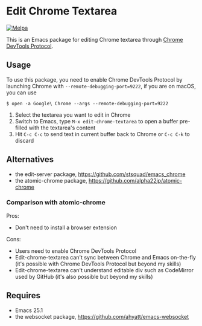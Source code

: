 # Edit Chrome Textarea
[![Melpa](https://melpa.org/packages/edit-chrome-textarea-badge.svg)](https://melpa.org/#/edit-chrome-textarea)

This is an Emacs package for editing Chrome textarea through [Chrome DevTools
Protocol](https://chromedevtools.github.io/devtools-protocol).

## Usage

To use this package, you need to enable Chrome DevTools Protocol by launching
Chrome with `--remote-debugging-port=9222`, if you are on macOS, you can use

    $ open -a Google\ Chrome --args --remote-debugging-port=9222

1. Select the textarea you want to edit in Chrome
2. Switch to Emacs, type `M-x edit-chrome-textarea` to open a buffer pre-filled
   with the textarea's content
3. Hit `C-c C-c` to send text in current buffer back to Chrome or `C-c C-k` to
   discard


## Alternatives

- the edit-server package, https://github.com/stsquad/emacs_chrome
- the atomic-chrome package, https://github.com/alpha22jp/atomic-chrome

### Comparison with atomic-chrome

Pros:

- Don't need to install a browser extension

Cons:

- Users need to enable Chrome DevTools Protocol
- Edit-chrome-textarea can't sync between Chrome and Emacs on-the-fly (it's
  possible with Chrome DevTools Protocol but beyond my skills)
- Edit-chrome-textarea can't understand editable div such as CodeMirror used by
  GitHub (it's also possible but beyond my skills)

## Requires

- Emacs 25.1
- the websocket package, https://github.com/ahyatt/emacs-websocket

